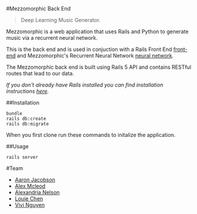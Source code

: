 #Mezzomorphic Back End
> Deep Learning Music Generator. 

Mezzomorphic is a web application that uses Rails and Python to generate music via a recurrent neural network.

This is the back end and is used in conjuction with a Rails Front End [front-end](https://github.com/louiehchen/mezzo_frontend) and Mezzomorphic's Recurrent Neural Network [neural network](https://github.com/SudoSanauu/mezzomorphicrnn).


The Mezzomorphic back end is built using Rails 5 API and contains RESTful routes that lead to our data.

*If you don't already have Rails installed you can find installation instructions [here](http://guides.rubyonrails.org/getting_started.html).*

##Installation
```
bundle 
rails db:create
rails db:migrate
```
When you first clone run these commands to initalize the application.

##Usage
```
rails server
```

#Team
* [Aaron Jacobson](https://github.com/SudoSanauu)
* [Alex Mcleod](https://github.com/mcleodaj)
* [Alexandria Nelson](https://github.com/Alex-CAN)
* [Louie Chen](https://github.com/louiehchen)
* [Vivi Nguyen](https://github.com/CatonNip)
